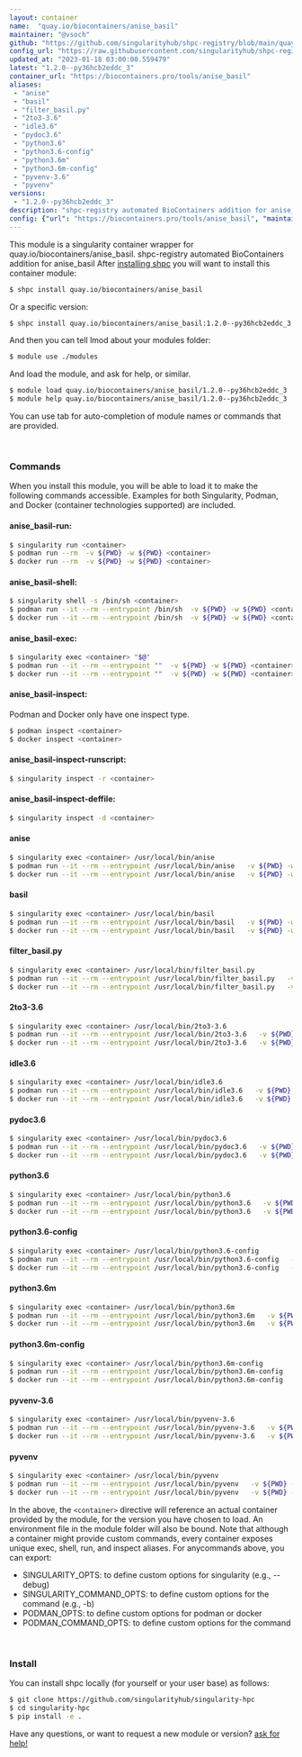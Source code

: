 ```yaml
---
layout: container
name:  "quay.io/biocontainers/anise_basil"
maintainer: "@vsoch"
github: "https://github.com/singularityhub/shpc-registry/blob/main/quay.io/biocontainers/anise_basil/container.yaml"
config_url: "https://raw.githubusercontent.com/singularityhub/shpc-registry/main/quay.io/biocontainers/anise_basil/container.yaml"
updated_at: "2023-01-18 03:00:00.559479"
latest: "1.2.0--py36hcb2eddc_3"
container_url: "https://biocontainers.pro/tools/anise_basil"
aliases:
 - "anise"
 - "basil"
 - "filter_basil.py"
 - "2to3-3.6"
 - "idle3.6"
 - "pydoc3.6"
 - "python3.6"
 - "python3.6-config"
 - "python3.6m"
 - "python3.6m-config"
 - "pyvenv-3.6"
 - "pyvenv"
versions:
 - "1.2.0--py36hcb2eddc_3"
description: "shpc-registry automated BioContainers addition for anise_basil"
config: {"url": "https://biocontainers.pro/tools/anise_basil", "maintainer": "@vsoch", "description": "shpc-registry automated BioContainers addition for anise_basil", "latest": {"1.2.0--py36hcb2eddc_3": "sha256:fba04d9b4155ce0cad72e78602e1f9d08e84cd3ae4765da8c264b640727dde12"}, "tags": {"1.2.0--py36hcb2eddc_3": "sha256:fba04d9b4155ce0cad72e78602e1f9d08e84cd3ae4765da8c264b640727dde12"}, "docker": "quay.io/biocontainers/anise_basil", "aliases": {"anise": "/usr/local/bin/anise", "basil": "/usr/local/bin/basil", "filter_basil.py": "/usr/local/bin/filter_basil.py", "2to3-3.6": "/usr/local/bin/2to3-3.6", "idle3.6": "/usr/local/bin/idle3.6", "pydoc3.6": "/usr/local/bin/pydoc3.6", "python3.6": "/usr/local/bin/python3.6", "python3.6-config": "/usr/local/bin/python3.6-config", "python3.6m": "/usr/local/bin/python3.6m", "python3.6m-config": "/usr/local/bin/python3.6m-config", "pyvenv-3.6": "/usr/local/bin/pyvenv-3.6", "pyvenv": "/usr/local/bin/pyvenv"}}
---
```


This module is a singularity container wrapper for quay.io/biocontainers/anise_basil.
shpc-registry automated BioContainers addition for anise_basil
After [installing shpc](#install) you will want to install this container module:


```bash
$ shpc install quay.io/biocontainers/anise_basil
```

Or a specific version:

```bash
$ shpc install quay.io/biocontainers/anise_basil:1.2.0--py36hcb2eddc_3
```

And then you can tell lmod about your modules folder:

```bash
$ module use ./modules
```

And load the module, and ask for help, or similar.

```bash
$ module load quay.io/biocontainers/anise_basil/1.2.0--py36hcb2eddc_3
$ module help quay.io/biocontainers/anise_basil/1.2.0--py36hcb2eddc_3
```

You can use tab for auto-completion of module names or commands that are provided.

<br>

### Commands

When you install this module, you will be able to load it to make the following commands accessible.
Examples for both Singularity, Podman, and Docker (container technologies supported) are included.

#### anise_basil-run:

```bash
$ singularity run <container>
$ podman run --rm  -v ${PWD} -w ${PWD} <container>
$ docker run --rm  -v ${PWD} -w ${PWD} <container>
```

#### anise_basil-shell:

```bash
$ singularity shell -s /bin/sh <container>
$ podman run --it --rm --entrypoint /bin/sh  -v ${PWD} -w ${PWD} <container>
$ docker run --it --rm --entrypoint /bin/sh  -v ${PWD} -w ${PWD} <container>
```

#### anise_basil-exec:

```bash
$ singularity exec <container> "$@"
$ podman run --it --rm --entrypoint ""  -v ${PWD} -w ${PWD} <container> "$@"
$ docker run --it --rm --entrypoint ""  -v ${PWD} -w ${PWD} <container> "$@"
```

#### anise_basil-inspect:

Podman and Docker only have one inspect type.

```bash
$ podman inspect <container>
$ docker inspect <container>
```

#### anise_basil-inspect-runscript:

```bash
$ singularity inspect -r <container>
```

#### anise_basil-inspect-deffile:

```bash
$ singularity inspect -d <container>
```


#### anise

```bash
$ singularity exec <container> /usr/local/bin/anise
$ podman run --it --rm --entrypoint /usr/local/bin/anise   -v ${PWD} -w ${PWD} <container> -c " $@"
$ docker run --it --rm --entrypoint /usr/local/bin/anise   -v ${PWD} -w ${PWD} <container> -c " $@"
```


#### basil

```bash
$ singularity exec <container> /usr/local/bin/basil
$ podman run --it --rm --entrypoint /usr/local/bin/basil   -v ${PWD} -w ${PWD} <container> -c " $@"
$ docker run --it --rm --entrypoint /usr/local/bin/basil   -v ${PWD} -w ${PWD} <container> -c " $@"
```


#### filter_basil.py

```bash
$ singularity exec <container> /usr/local/bin/filter_basil.py
$ podman run --it --rm --entrypoint /usr/local/bin/filter_basil.py   -v ${PWD} -w ${PWD} <container> -c " $@"
$ docker run --it --rm --entrypoint /usr/local/bin/filter_basil.py   -v ${PWD} -w ${PWD} <container> -c " $@"
```


#### 2to3-3.6

```bash
$ singularity exec <container> /usr/local/bin/2to3-3.6
$ podman run --it --rm --entrypoint /usr/local/bin/2to3-3.6   -v ${PWD} -w ${PWD} <container> -c " $@"
$ docker run --it --rm --entrypoint /usr/local/bin/2to3-3.6   -v ${PWD} -w ${PWD} <container> -c " $@"
```


#### idle3.6

```bash
$ singularity exec <container> /usr/local/bin/idle3.6
$ podman run --it --rm --entrypoint /usr/local/bin/idle3.6   -v ${PWD} -w ${PWD} <container> -c " $@"
$ docker run --it --rm --entrypoint /usr/local/bin/idle3.6   -v ${PWD} -w ${PWD} <container> -c " $@"
```


#### pydoc3.6

```bash
$ singularity exec <container> /usr/local/bin/pydoc3.6
$ podman run --it --rm --entrypoint /usr/local/bin/pydoc3.6   -v ${PWD} -w ${PWD} <container> -c " $@"
$ docker run --it --rm --entrypoint /usr/local/bin/pydoc3.6   -v ${PWD} -w ${PWD} <container> -c " $@"
```


#### python3.6

```bash
$ singularity exec <container> /usr/local/bin/python3.6
$ podman run --it --rm --entrypoint /usr/local/bin/python3.6   -v ${PWD} -w ${PWD} <container> -c " $@"
$ docker run --it --rm --entrypoint /usr/local/bin/python3.6   -v ${PWD} -w ${PWD} <container> -c " $@"
```


#### python3.6-config

```bash
$ singularity exec <container> /usr/local/bin/python3.6-config
$ podman run --it --rm --entrypoint /usr/local/bin/python3.6-config   -v ${PWD} -w ${PWD} <container> -c " $@"
$ docker run --it --rm --entrypoint /usr/local/bin/python3.6-config   -v ${PWD} -w ${PWD} <container> -c " $@"
```


#### python3.6m

```bash
$ singularity exec <container> /usr/local/bin/python3.6m
$ podman run --it --rm --entrypoint /usr/local/bin/python3.6m   -v ${PWD} -w ${PWD} <container> -c " $@"
$ docker run --it --rm --entrypoint /usr/local/bin/python3.6m   -v ${PWD} -w ${PWD} <container> -c " $@"
```


#### python3.6m-config

```bash
$ singularity exec <container> /usr/local/bin/python3.6m-config
$ podman run --it --rm --entrypoint /usr/local/bin/python3.6m-config   -v ${PWD} -w ${PWD} <container> -c " $@"
$ docker run --it --rm --entrypoint /usr/local/bin/python3.6m-config   -v ${PWD} -w ${PWD} <container> -c " $@"
```


#### pyvenv-3.6

```bash
$ singularity exec <container> /usr/local/bin/pyvenv-3.6
$ podman run --it --rm --entrypoint /usr/local/bin/pyvenv-3.6   -v ${PWD} -w ${PWD} <container> -c " $@"
$ docker run --it --rm --entrypoint /usr/local/bin/pyvenv-3.6   -v ${PWD} -w ${PWD} <container> -c " $@"
```


#### pyvenv

```bash
$ singularity exec <container> /usr/local/bin/pyvenv
$ podman run --it --rm --entrypoint /usr/local/bin/pyvenv   -v ${PWD} -w ${PWD} <container> -c " $@"
$ docker run --it --rm --entrypoint /usr/local/bin/pyvenv   -v ${PWD} -w ${PWD} <container> -c " $@"
```



In the above, the `<container>` directive will reference an actual container provided
by the module, for the version you have chosen to load. An environment file in the
module folder will also be bound. Note that although a container
might provide custom commands, every container exposes unique exec, shell, run, and
inspect aliases. For anycommands above, you can export:

 - SINGULARITY_OPTS: to define custom options for singularity (e.g., --debug)
 - SINGULARITY_COMMAND_OPTS: to define custom options for the command (e.g., -b)
 - PODMAN_OPTS: to define custom options for podman or docker
 - PODMAN_COMMAND_OPTS: to define custom options for the command

<br>

### Install

You can install shpc locally (for yourself or your user base) as follows:

```bash
$ git clone https://github.com/singularityhub/singularity-hpc
$ cd singularity-hpc
$ pip install -e .
```

Have any questions, or want to request a new module or version? [ask for help!](https://github.com/singularityhub/singularity-hpc/issues)
